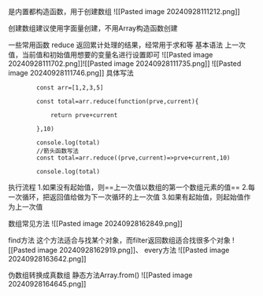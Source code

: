 是内置都构造函数，用于创建数组
![[Pasted image 20240928111212.png]]

创建数组建议使用字面量创建，不用Array构造函数创建


一些常用函数
reduce 返回累计处理的结果，经常用于求和等
基本语法
上一次值，当前值和初始值用想要的变量名进行设置即可
![[Pasted image 20240928111702.png]]![[Pasted image 20240928111735.png]]
![[Pasted image 20240928111746.png]]
具体写法
```
        const arr=[1,2,3,5]

        const total=arr.reduce(function(prve,current){

            return prve+current

        },10)

        console.log(total)
        //箭头函数写法
        const total=arr.reduce((prve,current)=>prve+current,10)

        console.log(total)
```

执行流程
1.如果没有起始值，则==上一次值以数组的第一个数组元素的值==
2.每一次循环，把返回值给做为下一次循环的上一次值
3.如果有起始值，则起始值作为上一次值


数组常见方法
![[Pasted image 20240928162849.png]]

find方法
这个方法适合与找某个对象，而filter返回数组适合找很多个对象
![[Pasted image 20240928162919.png]]、
every方法
![[Pasted image 20240928163642.png]]


伪数组转换成真数组
静态方法Array.from()
![[Pasted image 20240928164645.png]]